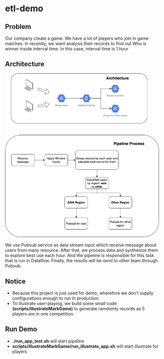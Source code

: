 # etl-demo

## Problem
Our company create a game. We have a lot of players who join in game matches. In recently, we want analysis their records to find out Who is winner inside interval time. In this case, interval time is 1 hour

## Architecture
![Demo Architecture](demo-beam.drawio.png "Demo Architecture")

We use Pubsub service as data stream input which receive message about users from many resource. After that, we process data and synthesize them to explore best use each hour. And the pipeline is responsible for this task that is run in Dataflow. Finally, the results will be send to other team through Pubsub.

## Notice
- Because this project is just used for demo, wherefore we don't supply configurations enough to run in production
- To illustrate user-playing, we build some small code **(scripts/illustrateMarkGame)** to generate ramdomly 
    records as 5 players are in one competition.

## Run Demo
- **./run_app_test.sh** will start pipeline
- **scripts/illustrateMarkGame/run_illustrate_app.sh** will start illustrate for players